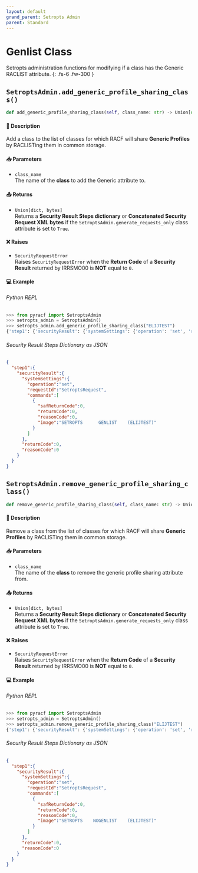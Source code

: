```yaml
---
layout: default
grand_parent: Setropts Admin
parent: Standard
---
```


# Genlist Class

Setropts administration functions for modifying if a class has the Generic RACLIST attribute. 
{: .fs-6 .fw-300 }

## `SetroptsAdmin.add_generic_profile_sharing_class()`

```python
def add_generic_profile_sharing_class(self, class_name: str) -> Union[dict, bytes]:
```

#### 📄 Description

Add a class to the list of classes for which RACF will share **Generic Profiles** by RACLISTing them in common storage.

#### 📥 Parameters
* `class_name`<br>
  The name of the **class** to add the Generic attribute to.

#### 📤 Returns
* `Union[dict, bytes]`<br>
  Returns a **Security Result Steps dictionary** or **Concatenated Security Request XML bytes** if the `SetroptsAdmin.generate_requests_only` class attribute is set to `True`.

#### ❌ Raises
* `SecurityRequestError`<br>
  Raises `SecurityRequestError` when the **Return Code** of a **Security Result** returned by IRRSMO00 is **NOT** equal to `0`.

#### 💻 Example

###### Python REPL
```python
>>> from pyracf import SetroptsAdmin
>>> setropts_admin = SetroptsAdmin()
>>> setropts_admin.add_generic_profile_sharing_class("ELIJTEST")
{'step1': {'securityResult': {'systemSettings': {'operation': 'set', 'requestId': 'SetroptsRequest', 'commands': [{'safReturnCode': 0, 'returnCode': 0, 'reasonCode': 0, 'image': 'SETROPTS      GENLIST    (ELIJTEST)'}]}, 'returnCode': 0, 'reasonCode': 0}}}
```

###### Security Result Steps Dictionary as JSON
```json
{
  "step1":{
    "securityResult":{
      "systemSettings":{
        "operation":"set",
        "requestId":"SetroptsRequest",
        "commands":[
          {
            "safReturnCode":0,
            "returnCode":0,
            "reasonCode":0,
            "image":"SETROPTS      GENLIST    (ELIJTEST)"
          }
        ]
      },
      "returnCode":0,
      "reasonCode":0
    }
  }
}
```


## `SetroptsAdmin.remove_generic_profile_sharing_class()`

```python
def remove_generic_profile_sharing_class(self, class_name: str) -> Union[dict, bytes]:
```

#### 📄 Description

Remove a class from the list of classes for which RACF will share **Generic Profiles** by RACLISTing them in common storage.

#### 📥 Parameters
* `class_name`<br>
  The name of the **class** to remove the generic profile sharing attribute from.

#### 📤 Returns
* `Union[dict, bytes]`<br>
  Returns a **Security Result Steps dictionary** or **Concatenated Security Request XML bytes** if the `SetroptsAdmin.generate_requests_only` class attribute is set to `True`.

#### ❌ Raises
* `SecurityRequestError`<br>
  Raises `SecurityRequestError` when the **Return Code** of a **Security Result** returned by IRRSMO00 is **NOT** equal to `0`.

#### 💻 Example

###### Python REPL
```python
>>> from pyracf import SetroptsAdmin
>>> setropts_admin = SetroptsAdmin()
>>> setropts_admin.remove_generic_profile_sharing_class("ELIJTEST")
{'step1': {'securityResult': {'systemSettings': {'operation': 'set', 'requestId': 'SetroptsRequest', 'commands': [{'safReturnCode': 0, 'returnCode': 0, 'reasonCode': 0, 'image': 'SETROPTS    NOGENLIST    (ELIJTEST)'}]}, 'returnCode': 0, 'reasonCode': 0}}}

```

###### Security Result Steps Dictionary as JSON
```json
{
  "step1":{
    "securityResult":{
      "systemSettings":{
        "operation":"set",
        "requestId":"SetroptsRequest",
        "commands":[
          {
            "safReturnCode":0,
            "returnCode":0,
            "reasonCode":0,
            "image":"SETROPTS    NOGENLIST    (ELIJTEST)"
          }
        ]
      },
      "returnCode":0,
      "reasonCode":0
    }
  }
}
```